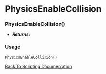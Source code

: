 # PhysicsEnableCollision

### PhysicsEnableCollision()
- ***Returns:*** 

### Usage

```Lua
PhysicsEnableCollision()
```


[Back To Scripting Documentation](../README.md)
